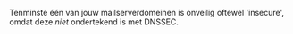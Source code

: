 Tenminste één van jouw mailserverdomeinen is onveilig oftewel 'insecure', omdat deze *niet* ondertekend is met DNSSEC.
